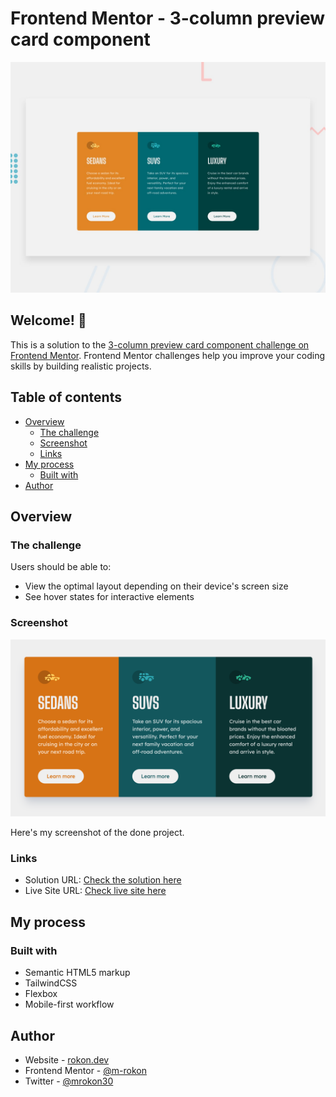 # Frontend Mentor - 3-column preview card component

![Design preview for the 3-column preview card component coding challenge](./design/desktop-preview.jpg)

## Welcome! 👋

This is a solution to the [3-column preview card component challenge on Frontend Mentor](https://www.frontendmentor.io/challenges/3column-preview-card-component-pH92eAR2-). Frontend Mentor challenges help you improve your coding skills by building realistic projects.

## Table of contents

- [Overview](#overview)
  - [The challenge](#the-challenge)
  - [Screenshot](#screenshot)
  - [Links](#links)
- [My process](#my-process)
  - [Built with](#built-with)
- [Author](#author)


## Overview

### The challenge

Users should be able to:

- View the optimal layout depending on their device's screen size
- See hover states for interactive elements

### Screenshot

![screenshot](./screenshot.png)

Here's my screenshot of the done project.

### Links

- Solution URL: [Check the solution here](https://www.frontendmentor.io/solutions/3column-preview-card-component-0onEf-9n5S)
- Live Site URL: [Check live site here](https://m-rokon.github.io/3-col-preview-card/)

## My process

### Built with

- Semantic HTML5 markup
- TailwindCSS
- Flexbox
- Mobile-first workflow

## Author

- Website - [rokon.dev](https://www.rokon.dev)
- Frontend Mentor - [@m-rokon](https://www.frontendmentor.io/profile/m-rokon)
- Twitter - [@mrokon30](https://www.twitter.com/mrokon30)

